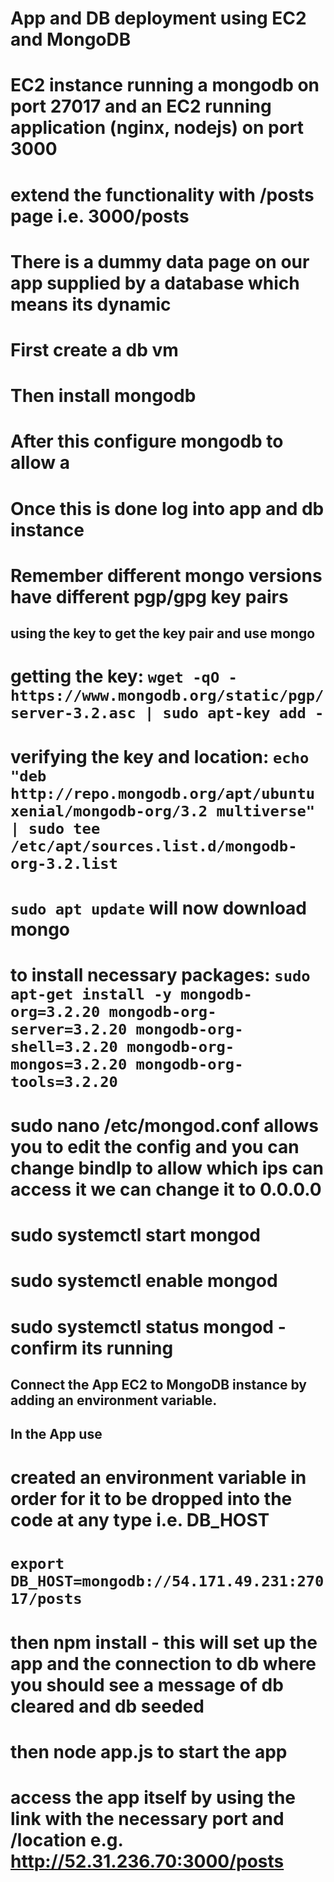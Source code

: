 # App and DB deployment using EC2 and MongoDB
# EC2 instance running a mongodb on port 27017 and an EC2 running application (nginx, nodejs) on port 3000
# extend the functionality with /posts page i.e. 3000/posts
# There is a dummy data page on our app supplied by a database which means its dynamic
# First create a db vm
# Then install mongodb
# After this configure mongodb to allow a 
# Once this is done log into app and db instance
# **Remember** different mongo versions have different pgp/gpg key pairs


## using the key to get the key pair and use mongo
# **getting the key**: `wget -qO - https://www.mongodb.org/static/pgp/server-3.2.asc | sudo apt-key add -`
# **verifying the key and location**: `echo "deb http://repo.mongodb.org/apt/ubuntu xenial/mongodb-org/3.2 multiverse" | sudo tee /etc/apt/sources.list.d/mongodb-org-3.2.list`
# `sudo apt update` will now download mongo 
# to install necessary packages: `sudo apt-get install -y mongodb-org=3.2.20 mongodb-org-server=3.2.20 mongodb-org-shell=3.2.20 mongodb-org-mongos=3.2.20 mongodb-org-tools=3.2.20`
# sudo nano /etc/mongod.conf allows you to edit the config and you can change bindIp to allow which ips can access it we can change it to 0.0.0.0
# sudo systemctl start mongod
# sudo systemctl enable mongod
# sudo systemctl status mongod - confirm its running


## Connect the App EC2 to MongoDB instance by adding an environment variable.
## In the App use 
# created an environment variable in order for it to be dropped into the code at any type i.e. DB_HOST
# `export DB_HOST=mongodb://54.171.49.231:27017/posts`

# then npm install - this will set up the app and the connection to db where you should see a message of db cleared and db seeded

# then node app.js to start the app 
# access the app itself by using the link with the necessary port and /location e.g. http://52.31.236.70:3000/posts